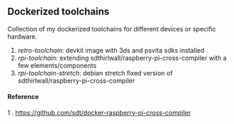 ## Dockerized toolchains

Collection of my dockerized toolchains for different devices or specific hardware.

1. *retro-toolchain*: devkit image with 3ds and psvita sdks installed
2. *rpi-toolchain*: extending sdthirlwall/raspberry-pi-cross-compiler with a few elements/components
3. *rpi-toolchain-stretch*: debian stretch fixed version of sdthirlwall/raspberry-pi-cross-compiler

#### Reference
  1 . https://github.com/sdt/docker-raspberry-pi-cross-compiler
